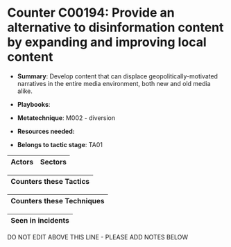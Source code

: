 # Counter C00194: Provide an alternative to disinformation content by expanding and improving local content

* **Summary**: Develop content that can displace geopolitically-motivated narratives in the entire media environment, both new and old media alike.

* **Playbooks**: 

* **Metatechnique**: M002 - diversion

* **Resources needed:** 

* **Belongs to tactic stage**: TA01


| Actors | Sectors |
| ------ | ------- |



| Counters these Tactics |
| ---------------------- |



| Counters these Techniques |
| ------------------------- |



| Seen in incidents |
| ----------------- |


DO NOT EDIT ABOVE THIS LINE - PLEASE ADD NOTES BELOW